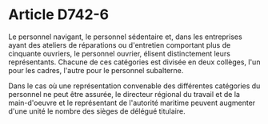 # Article D742-6

Le personnel navigant, le personnel sédentaire et, dans les entreprises ayant des ateliers de réparations ou d'entretien comportant plus de cinquante ouvriers, le personnel ouvrier, élisent distinctement leurs représentants. Chacune de ces catégories est divisée en deux collèges, l'un pour les cadres, l'autre pour le personnel subalterne.

Dans le cas où une représentation convenable des différentes catégories du personnel ne peut être assurée, le directeur régional du travail et de la main-d'oeuvre et le représentant de l'autorité maritime peuvent augmenter d'une unité le nombre des sièges de délégué titulaire.